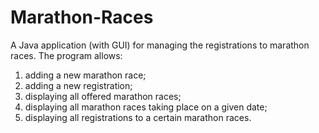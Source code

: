 # Marathon-Races
A Java application (with GUI) for managing the registrations to marathon races. The program allows:
1. adding a new marathon race;
2. adding a new registration;
3. displaying all offered marathon races;
4. displaying all marathon races taking place on a given date;
5. displaying all registrations to a certain marathon races.
